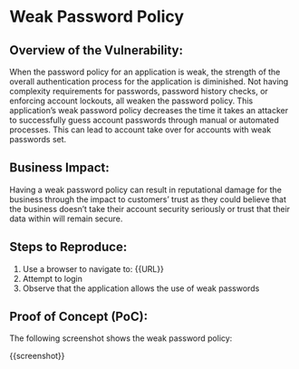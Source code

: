 # Weak Password Policy

## Overview of the Vulnerability:

When the password policy for an application is weak, the strength of the overall authentication process for the application is diminished. Not having complexity requirements for passwords, password history checks, or enforcing account lockouts, all weaken the password policy. This application’s weak password policy decreases the time it takes an attacker to successfully guess account passwords through manual or automated processes. This can lead to account take over for accounts with weak passwords set.

## Business Impact:

Having a weak password policy can result in reputational damage for the business through the impact to customers’ trust as they could believe that the business doesn’t take their account security seriously or trust that their data within will remain secure.

## Steps to Reproduce:

1. Use a browser to navigate to: {{URL}}
1. Attempt to login
1. Observe that the application allows the use of weak passwords

## Proof of Concept (PoC):

The following screenshot shows the weak password policy:

{{screenshot}}
